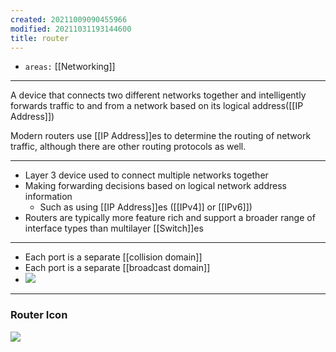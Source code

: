 ```yaml
---
created: 20211009090455966
modified: 20211031193144600
title: router
---
```


- `areas:` [[Networking]]

---

A device that connects two different networks together and intelligently forwards traffic to and from a network based on its logical address([[IP Address]])

Modern routers use [[IP Address]]es to determine the routing of network traffic, although there are other routing protocols as well.

---

- Layer 3 device used to connect multiple networks together
- Making forwarding decisions based on logical network address information
  - Such as using [[IP Address]]es ([[IPv4]] or [[IPv6]])
- Routers are typically more feature rich and support a broader range of interface types than multilayer [[Switch]]es

---

- Each port is a separate [[collision domain]]
- Each port is a separate [[broadcast domain]]
- ![](https://raw.githubusercontent.com/zubayrrr/twiki/main/bin/image.2huoki9gpo2.png)

---

### Router Icon

![](https://raw.githubusercontent.com/zubayrrr/twiki/main/bin/image.0h3tmwf4thh.png)
